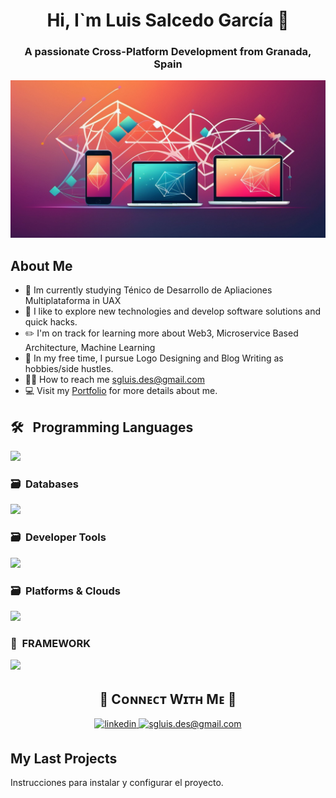 <div align="center">
<h1 align="center">Hi, I`m Luis Salcedo García 👋</h1>
</div>
<h3 align="center">A passionate Cross-Platform Development from Granada, Spain</h3>
<img alt="PhotoProfile" src="./assets/portada1.png" />

## About Me 
- 📲 Im currently studying Ténico de Desarrollo de Apliaciones Multiplataforma in UAX
- 🎥 I like to explore new technologies and develop software solutions and quick hacks.
- ✏️  I'm on track for learning more about Web3, Microservice Based Architecture, Machine Learning
- 📗 In my free time, I pursue Logo Designing and Blog Writing as hobbies/side hustles.
- 🧑‍🏫 How to reach me sgluis.des@gmail.com
- 💻 Visit my [Portfolio](https://kiran1689.github.io) for more details about me.

## 🛠 &nbsp; Programming Languages
<img width="500px"  src="https://skillicons.dev/icons?i=py,java,kotlin,js,cs,html,css,php,dart,&perline=10"  />

### 🗃 &nbsp;Databases
<img width="500px"  src="https://skillicons.dev/icons?i=mysql,postgres,sqlite mongodb&perline=10"  />

### 🗃 &nbsp;Developer Tools
<img width="500px"  src="https://skillicons.dev/icons?i=vscode,eclipse,postman,visualstudio,jenkins,maven,git,flutter,idea,notion,pycharm,selenium&perline=10"  />

### 🗃 &nbsp;Platforms & Clouds
<img width="500px"  src="https://skillicons.dev/icons?i=azure,aws&perline=10"  />

### 🧰 &nbsp;FRAMEWORK
<img width="500px"  src="https://skillicons.dev/icons?i=angular,react,spring,hibernate,vue,express,nodejs,bootstrap,pinia&perline=10"  />

<h2 align="center">🤝 Cᴏɴɴᴇᴄᴛ Wɪᴛʜ Mᴇ 🤝 </h2>
<div align="center">
 <a href="https://www.linkedin.com/in/luis-salcedo-garc%C3%ADa-157614207/" target="_blank">
<img src=https://img.shields.io/badge/linkedin-%231E77B5.svg?&style=for-the-badge&logo=linkedin&logoColor=white alt=linkedin style="margin-bottom: 5px;" />
</a>
  
<a href="mailto:kirannaragund197@gmail.com" target="_blank">
<img src="https://img.shields.io/badge/Gmail-D14836?style=for-the-badge&logo=gmail&logoColor=white" alt=sgluis.des@gmail.com mail style="margin-bottom: 5px;" />
</a>
</div>

## My Last Projects
Instrucciones para instalar y configurar el proyecto.


